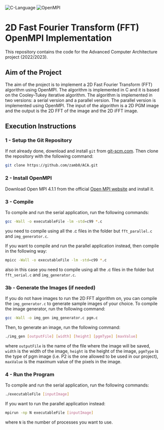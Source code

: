 ![C-Language](https://img.shields.io/badge/C%20Language-red)
![OpenMPI](https://img.shields.io/badge/OpenMPI-blue)

# 2D Fast Fourier Transform (FFT) OpenMPI Implementation

This repository contains the code for the Advanced Computer Architecture project (2022/2023).

## Aim of the Project

The aim of the project is to implement a 2D Fast Fourier Transform (FFT) algorithm using OpenMPI. The algorithm is implemented in C and it is based on the Cooley-Tukey iterative algorithm. The algorithm is implemented in two versions: a serial version and a parallel version. The parallel version is implemented using OpenMPI.
The input of the algorithm is a 2D PGM image and the output is the 2D FFT of the image and the 2D iFFT image.

## Execution Instructions

### 1 - Setup the Git Repository

If not already done, download and install ```git``` from [git-scm.com](https://git-scm.com). Then clone the repository with the following command:

```bash
git clone https://github.com/zamb0/ACA.git
```

### 2 - Install OpenMPI

Download Open MPI 4.1.1 from the official [Open MPI website](https://www.open-mpi.org/software/ompi/v4.1/) and install it.

### 3 - Compile

To compile and run the serial application, run the following commands:

```bash
gcc -Wall -o executableFile -lm -std=c99 *.c
```

you need to compile using all the .c files in the folder but ```fft_parallel.c``` and ```img_generator.c```.

If you want to compile and run the parallel application instead,
then compile in the following way:

```bash
mpicc -Wall -o executableFile -lm -std=c99 *.c
```

also in this case you need to compile using all the .c files in the folder but ```fft_serial.c``` and ```img_generator.c```.

### 3b - Generate the Images (if needed)

If you do not have images to run the 2D FFT algorithm on, you can compile the ```img_generator.c``` to generate sample images of your choice. To compile the image generator, run the following command:

```bash
gcc -Wall -o img_gen img_generator.c pgm.c
```

Then, to generate an image, run the following command:

```bash
./img_gen [outputFile] [width] [height] [pgmType] [maxValue]
```

where ```outputFile``` is the name of the file where the image will be saved, ```width``` is the width of the image, ```height``` is the height of the image, ```pgmType``` is the type of pgm image (i.e. P2 is the one allowed to be used in our project), ```maxValue``` is the maximum value of the pixels in the image.

### 4 - Run the Program

To compile and run the serial application, run the following commands:

```bash
./executableFile [inputImage]
```

If you want to run the parallel application instead:

```bash
mpirun -np N executableFile [inputImage]
```

where ```N``` is the number of processes you want to use.
